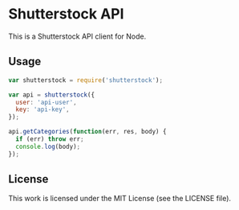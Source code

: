 # Shutterstock API

This is a Shutterstock API client for Node.

## Usage

``` javascript
var shutterstock = require('shutterstock');

var api = shutterstock({
  user: 'api-user',
  key: 'api-key',
});

api.getCategories(function(err, res, body) {
  if (err) throw err;
  console.log(body);
});
```

## License

This work is licensed under the MIT License (see the LICENSE file).
